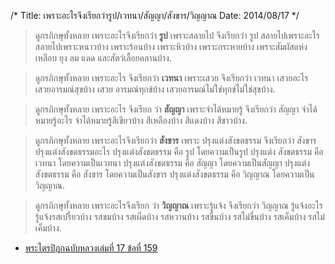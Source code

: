 /*
Title: เพราะอะไรจึงเรียกว่ารูป/เวทนา/สัญญา/สังขาร/วิญญาณ
Date: 2014/08/17
*/

> ดูกรภิกษุทั้งหลาย 
> เพราะอะไรจึงเรียกว่า **รูป** 
> เพราะสลายไป จึงเรียกว่า รูป 
> สลายไปเพราะอะไร 
> สลายไปเพราะหนาวบ้าง 
> เพราะร้อนบ้าง 
> เพราะหิวบ้าง 
> เพราะกระหายบ้าง 
> เพราะสัมผัสแห่งเหลือบ ยุง ลม แดด และสัตว์เลื้อยคลานบ้าง. 

> ดูกรภิกษุทั้งหลาย 
> เพราะอะไร จึงเรียกว่า **เวทนา** 
> เพราะเสวย จึงเรียกว่า เวทนา เสวยอะไร เสวยอารมณ์สุขบ้าง เสวย อารมณ์ทุกข์บ้าง เสวยอารมณ์ไม่ใช่ทุกข์ไม่ใช่สุขบ้าง. 

> ดูกรภิกษุทั้งหลาย เพราะอะไร จึงเรียก ว่า **สัญญา** เพราะจำได้หมายรู้ จึงเรียกว่า สัญญา จำได้หมายรู้อะไร จำได้หมายรู้สีเขียวบ้าง สีเหลืองบ้าง สีแดงบ้าง สีขาวบ้าง. 

> ดูกรภิกษุทั้งหลาย เพราะอะไรจึงเรียกว่า **สังขาร** เพราะ ปรุงแต่งสังขตธรรม จึงเรียกว่า สังขาร ปรุงแต่งสังขตธรรมอะไร ปรุงแต่งสังขตธรรม คือ รูป โดยความเป็นรูป ปรุงแต่ง สังขตธรรม คือ เวทนา โดยความเป็นเวทนา ปรุงแต่งสังขตธรรม คือ สัญญา โดยความเป็นสัญญา ปรุงแต่งสังขตธรรม คือ สังขาร โดยความเป็นสังขาร ปรุงแต่งสังขตธรรม คือ วิญญาณ โดยความเป็นวิญญาณ. 

> ดูกรภิกษุทั้งหลาย เพราะอะไรจึงเรียก ว่า **วิญญาณ**     เพราะรู้แจ้ง จึงเรียกว่า วิญญาณ รู้แจ้งอะไร รู้แจ้งรสเปรี้ยวบ้าง รสขมบ้าง รสเผ็ดบ้าง รสหวานบ้าง รสขื่นบ้าง รสไม่ขื่นบ้าง รสเค็มบ้าง รสไม่เค็มบ้าง.

* [พระไตรปิฎกฉบับหลวงเล่มที่ 17 ข้อที่ 159](http://etipitaka.com/read?keywords=%E0%B9%80%E0%B8%9E%E0%B8%A3%E0%B8%B2%E0%B8%B0%E0%B8%AD%E0%B8%B0%E0%B9%84%E0%B8%A3%E0%B8%88%E0%B8%B6%E0%B8%87%E0%B9%80%E0%B8%A3%E0%B8%B5%E0%B8%A2%E0%B8%81%E0%B8%A7%E0%B9%88%E0%B8%B2%E0%B8%A3%E0%B8%B9%E0%B8%9B+&language=thai&number=86&volume=17)

